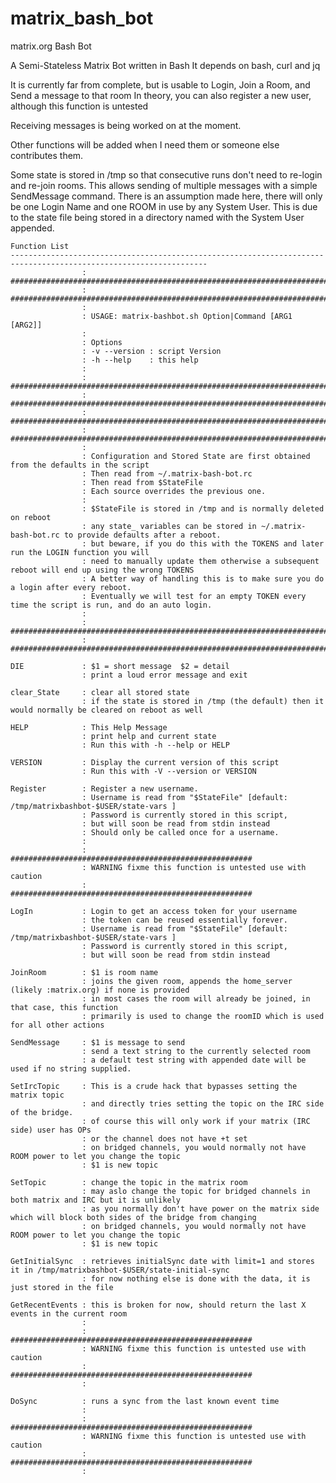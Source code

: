 # matrix_bash_bot
matrix.org Bash Bot

A Semi-Stateless Matrix Bot written in Bash
It depends on bash, curl and jq

It is currently far from complete, but is usable to Login, Join a Room, and Send a message to that room
In theory, you can also register a new user, although this function is untested

Receiving messages is being worked on at the moment.

Other functions will be added when I need them or someone else contributes them.

Some state is stored in /tmp so that consecutive runs don't need to re-login and re-join rooms.
This allows sending of multiple messages with a simple SendMessage command.
There is an assumption made here, there will only be one Login Name and one ROOM in use by any System User.
This is due to the state file being stored in a directory named with the System User appended.

    Function List
    ------------------------------------------------------------------------------------------------------------------
                    : ################################################################################################
                    : ################################################################################################
                    : 
                    : USAGE: matrix-bashbot.sh Option|Command [ARG1 [ARG2]]
                    : 
                    : Options
                    : -v --version : script Version
                    : -h --help    : this help
                    : 
                    : ################################################################################################
                    : ################################################################################################
                    : ################################################################################################
                    : ################################################################################################
                    : 
                    : Configuration and Stored State are first obtained from the defaults in the script
                    : Then read from ~/.matrix-bash-bot.rc
                    : Then read from $StateFile
                    : Each source overrides the previous one.
                    : 
                    : $StateFile is stored in /tmp and is normally deleted on reboot
                    : any state_ variables can be stored in ~/.matrix-bash-bot.rc to provide defaults after a reboot.
                    : but beware, if you do this with the TOKENS and later run the LOGIN function you will
                    : need to manually update them otherwise a subsequent reboot will end up using the wrong TOKENS
                    : A better way of handling this is to make sure you do a login after every reboot.
                    : Eventually we will test for an empty TOKEN every time the script is run, and do an auto login.
                    : 
                    : ################################################################################################
                    : ################################################################################################

    DIE             : $1 = short message  $2 = detail
                    : print a loud error message and exit

    clear_State     : clear all stored state
                    : if the state is stored in /tmp (the default) then it would normally be cleared on reboot as well

    HELP            : This Help Message
                    : print help and current state
                    : Run this with -h --help or HELP

    VERSION         : Display the current version of this script
                    : Run this with -V --version or VERSION

    Register        : Register a new username.
                    : Username is read from "$StateFile" [default: /tmp/matrixbashbot-$USER/state-vars ]
                    : Password is currently stored in this script,
                    : but will soon be read from stdin instead
                    : Should only be called once for a username.
                    : 
                    : ######################################################
                    : WARNING fixme this function is untested use with caution
                    : ######################################################

    LogIn           : Login to get an access token for your username
                    : the token can be reused essentially forever.
                    : Username is read from "$StateFile" [default: /tmp/matrixbashbot-$USER/state-vars ]
                    : Password is currently stored in this script,
                    : but will soon be read from stdin instead

    JoinRoom        : $1 is room name
                    : joins the given room, appends the home_server (likely :matrix.org) if none is provided
                    : in most cases the room will already be joined, in that case, this function
                    : primarily is used to change the roomID which is used for all other actions

    SendMessage     : $1 is message to send
                    : send a text string to the currently selected room
                    : a default test string with appended date will be used if no string supplied.

    SetIrcTopic     : This is a crude hack that bypasses setting the matrix topic
                    : and directly tries setting the topic on the IRC side of the bridge.
                    : of course this will only work if your matrix (IRC side) user has OPs
                    : or the channel does not have +t set
                    : on bridged channels, you would normally not have ROOM power to let you change the topic
                    : $1 is new topic

    SetTopic        : change the topic in the matrix room
                    : may aslo change the topic for bridged channels in both matrix and IRC but it is unlikely
                    : as you normally don't have power on the matrix side which will block both sides of the bridge from changing
                    : on bridged channels, you would normally not have ROOM power to let you change the topic
                    : $1 is new topic

    GetInitialSync  : retrieves initialSync date with limit=1 and stores it in /tmp/matrixbashbot-$USER/state-initial-sync
                    : for now nothing else is done with the data, it is just stored in the file

    GetRecentEvents : this is broken for now, should return the last X events in the current room
                    : 
                    : ######################################################
                    : WARNING fixme this function is untested use with caution
                    : ######################################################
                    : 

    DoSync          : runs a sync from the last known event time
                    : 
                    : ######################################################
                    : WARNING fixme this function is untested use with caution
                    : ######################################################
                    : 

